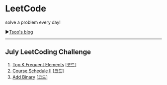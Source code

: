 # LeetCode

solve a problem every day!

▶[Tsoo's blog](https://tsoo1014.tistory.com)

- - -

## July LeetCoding Challenge

1. [Top K Frequent Elements](https://tsoo1014.tistory.com/13?category=931909) [[코드]](https://github.com/taesu-park/LeetCode/tree/master/JulyLeetCodingChallenge/July_ex01.py)
2. [Course Schedule II](https://tsoo1014.tistory.com/15?category=931909) [[코드]](https://github.com/taesu-park/LeetCode/tree/master/JulyLeetCodingChallenge/July_ex02.py)
3. [Add Binary](https://tsoo1014.tistory.com/17?category=931909) [[코드]](https://github.com/taesu-park/LeetCode/tree/master/JulyLeetCodingChallenge/July_ex03.py)


